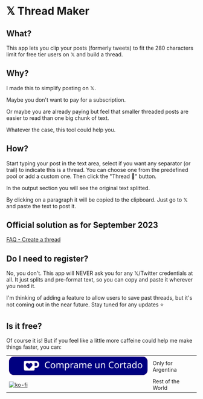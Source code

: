 # 𝕏 Thread Maker

## What?

This app lets you clip your posts (formerly tweets) to fit the 280 characters limit for free tier users on 𝕏 and build a thread.

## Why?

I made this to simplify posting on 𝕏.

Maybe you don't want to pay for a subscription.

Or maybe you are already paying but feel that smaller threaded posts are easier to read than one big chunk of text.

Whatever the case, this tool could help you.

## How?

Start typing your post in the text area, select if you want any separator (or trail) to indicate this is a thread. You can choose one from the predefined pool or add a custom one. Then click the "Thread 🧵" button.

In the output section you will see the original text splitted.

By clicking on a paragraph it will be copied to the clipboard. Just go to 𝕏 and paste the text to post it. 

## Official solution as for September 2023

[FAQ - Create a thread](https://help.twitter.com/en/using-x/create-a-thread)

## Do I need to register?

No, you don't. This app will NEVER ask you for any 𝕏/Twitter credentials at all. It just splits and pre-format text, so you can copy and paste it wherever you need it.

I'm thinking of adding a feature to allow users to save past threads, but it's not coming out in the near future. Stay tuned for any updates ⭐

## Is it free?

Of course it is! But if you feel like a little more caffeine could help me make things faster, you can:

|||
|-|-|
|[![ARS $1000 - MercadoPago](/assets/img/githubbutton_sm_cortadito.svg)](https://mpago.la/2Tww49g)|Only for Argentina|
|[![ko-fi](https://ko-fi.com/img/githubbutton_sm.svg)](https://ko-fi.com/Y8Y3PK5HP)|Rest of the World|
